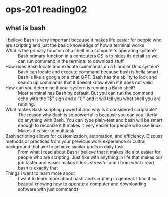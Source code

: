 # ops-201 reading02
## what is bash
 
 <dl>

<dt>I believe Bash is very important because it makes life easier for people who are scripting and just the basic knowledge of how a terminal works</dt>
   
  <dt>What is the primary function of a shell in a computer’s operating system?</dt>
  <dd>Bash primary function in a computers OS is to hides its detail so we can run command in the terminal to download stuff</dd>

  <dt>How does Bash locate and execute commands on a Linux or Unix system?</dt>
  <dd>Bash can locate and execute command because bash is hella smart. Bash is like a google or a chat GPT. Bash has the ability to look and search up commands that it doesnt know even if it does not valid
  </dd>

  <dt>How can you determine if your system is running a Bash shell?</dt>
   <dd>Most terminal has Bash by default. But you can run the command echo with the "$" sign and a "0" and it will tell you what shell you are running.</dd>

   <dt>What makes Bash scripting powerful and why is it considered scriptable?</dt>
    <dd>The reason why Bash is so powerful is because you can you litterly do anything with Bash. You can type plain-test and bash will be smart enough to reconize it
    It makes it very easier for people who use linux. Makes it easier to multitask. </dd>

  <dt>Bash scripting allows for customization, automation, and efficiency. Discuss methods
  or practices from your previous work experience or cultral background that aim to 
  achieve similar goals in daily task.</dt>
  <dd>From what i read about Bash i believe that it makes life alot easier for people who are scripting. Just like with anything in life that makes our job faster and easier makes it less stressful
  and i from what i read bash is exactly that</dd>

  <dt>Things i want to learn more about</dt>
 <dd>I want to learn more about bash and scripting in genreal. I find it so beautul knowing how to operate a computer and downloading software with just commands</dd>














  
</dl>
